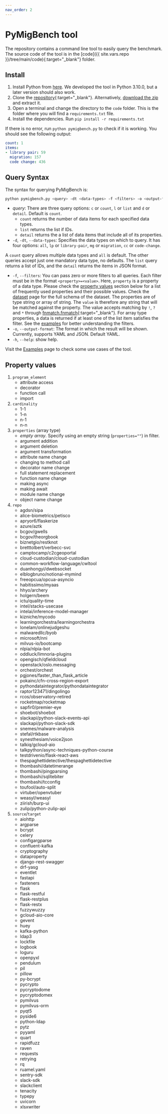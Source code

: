 ```yaml
---
nav_order: 2
---
```

# PyMigBench tool
The repository contains a command line tool to easily query the benchmark.
The source code of the tool is in the [code]({{ site.vars.repo }}/tree/main/code){:target="_blank"} folder.

## Install
1. Install Python from [here](https://www.python.org/). We developed the tool in Python 3.10.0, but a later version should also work.
2. Clone the [repository]({{site.vars.repo}}){:target="_blank"}. Alternatively, 
[download the zip](https://github.com/ualberta-smr/PyMigBench/archive/refs/heads/main.zip) 
and extract it.
1. Open a terminal and change the directory to the `code` folder.
This is the folder where you will find a `requirements.txt` file.
4. Install the dependencies. Run `pip install -r requirements.txt`

If there is no error, run `python pymigbench.py` to check if it is working. You should see the following output:
```yaml
count: 1
items:
- library pair: 59
  migration: 157
  code change: 436
```

## Query Syntax
The syntax for querying PyMigBench is:
```bash
python pymigbench.py <query> -dt <data-types> -f <filters> -o <output-format>
```

* _query_: There are three query options: `c` or `count`, `l` or `list` and `d` or `detail`.
  Default is `count`.
    - `count` returns the number of data items for each specified data types.
    - `list` returns the list if IDs.
    - `detail` returns the a list of data items that include all of its properties.
* `-d`, `-dt`, `--data-types`: Specifies the data types on which to query. 
  It has four options: `all`, `lp` or `library-pair`, `mg` or `migration`, `cc` or `code-change`. 

A `count` query allows multiple data types and `all` is default.
The other queries accept just one mandatory data type, no defaults.
The `list` query returns a list of IDs, and the `detail` returns the items in JSON format. 
* `-f`, `--filters`: You can pass zero or more filters to all queries.
Each filter must be in the format `<property>=<value>`.
Here, `property` is a property of a data type.
Please check the [property values](#property) section below for a list of frequently used properties and their possible values.
Check the [dataset](dataset) page for the full schema of the dataset.
The properties are of type string or array of string.
The `value` is therefore any string that will be matched against the property.
The value accepts matching by `!`, `?` and `*` through [fnmatch.fnmatch](https://docs.python.org/3/library/fnmatch.html#fnmatch.fnmatch){:target="_blank"}. 
For array type properties, a data is returned if at least one of the list item satisfies the filter.
See the [examples](examples) for better understanding the filters.
* `-o`, `--output-format`: The format in which the result will be shown. Currently, supports YAML and JSON. Default YAML.
* `-h`, `--help`: show help.

Visit the [Examples](examples) page to check some use cases of the tool.


## <a name="property"></a> Property values
1. `program_element`
    - attribute access
    - decorator
    - function call
    - import
2. `cardinality`
    - 1-1
    - 1-n
    - n-1
    - n-n
3. `properties` (array type)
    - *empty array*. Specify using an empty string (`properties=""`) in filter.
    - argument addition
    - argument deletion
    - argument transformation
    - attribute name change
    - changing to method call
    - decorator name change
    - full statement replacement
    - function name change
    - making async
    - making await
    - module name change
    - object name change 
4. `repo`
    - agdsn/sipa
    - alice-biometrics/petisco
    - apryor6/flaskerize
    - azure/aztk
    - bcgov/gwells
    - bcgov/theorgbook
    - biznetgio/restknot
    - bretttolbert/verbecc-svc
    - camptocamp/c2cgeoportal
    - cloud-custodian/cloud-custodian
    - common-workflow-language/cwltool
    - duanhongyi/dwebsocket
    - elblogbruno/notionai-mymind
    - freeopcua/opcua-asyncio
    - habitissimo/myaas
    - hhyo/archery
    - holgern/beem
    - ictu/quality-time
    - intel/stacks-usecase
    - intelai/inference-model-manager
    - kizniche/mycodo
    - learningorchestra/learningorchestra
    - lonelam/onlinejudgeshu
    - malwaredllc/byob
    - microsoft/nni
    - milvus-io/bootcamp
    - nlpia/nlpia-bot
    - oddluck/limnoria-plugins
    - opengisch/qfieldcloud
    - openstack/oslo.messaging
    - orchest/orchest
    - pgjones/faster_than_flask_article
    - pokainc/cfn-cross-region-export
    - pythondataintegrator/pythondataintegrator
    - raptor123471/dingolingo
    - rcos/observatory-retired
    - rocketmap/rocketmap
    - sapfir0/premier-eye
    - shoebot/shoebot
    - slackapi/python-slack-events-api
    - slackapi/python-slack-sdk
    - snemes/malware-analysis
    - stefal/rtkbase
    - synesthesiam/voice2json
    - talkiq/gcloud-aio
    - talkpython/async-techniques-python-course
    - testdrivenio/flask-react-aws
    - thespaghettidetective/thespaghettidetective
    - thombashi/datetimerange
    - thombashi/pingparsing
    - thombashi/sqlitebiter
    - thombashi/tcconfig
    - toufool/auto-split
    - virtuber/openvtuber
    - weasyl/weasyl
    - ziirish/burp-ui
    - zulip/python-zulip-api
5. `source`/`target`
    - aiohttp
    - argparse
    - bcrypt
    - celery
    - configargparse
    - confluent-kafka
    - cryptography
    - dataproperty
    - django-rest-swagger
    - drf-yasg
    - eventlet
    - fastapi
    - fasteners
    - flask
    - flask-restful
    - flask-restplus
    - flask-restx
    - fuzzywuzzy
    - gcloud-aio-core
    - gevent
    - huey
    - kafka-python
    - ldap3
    - lockfile
    - logbook
    - loguru
    - openpyxl
    - pendulum
    - pil
    - pillow
    - py-bcrypt
    - pycrypto
    - pycryptodome
    - pycryptodomex
    - pymilvus
    - pymilvus-orm
    - pyqt5
    - pyside6
    - python-ldap
    - pytz
    - pyyaml
    - quart
    - rapidfuzz
    - raven
    - requests
    - retrying
    - rq
    - ruamel.yaml
    - sentry-sdk
    - slack-sdk
    - slackclient
    - tenacity
    - typepy
    - uvicorn
    - xlsxwriter
